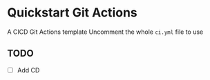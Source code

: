 # Quickstart Git Actions
 A CICD Git Actions template 
 Uncomment the whole ```ci.yml``` file to use

## TODO
- [ ] Add CD
